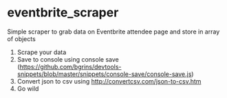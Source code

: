 # eventbrite_scraper
Simple scraper to grab data on Eventbrite attendee page and store in array of objects

1. Scrape your data
2. Save to console using console save (https://github.com/bgrins/devtools-snippets/blob/master/snippets/console-save/console-save.js)
3. Convert json to csv using http://convertcsv.com/json-to-csv.htm
4. Go wild
